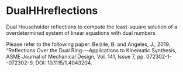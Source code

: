 # DualHHreflections
Dual Householder reflections to compute the least-square solution of a overdetermined system of linear equations with dual numbers

Please refer to the following paper:
Belzile, B. and Angeles, J., 2019, “Reflections Over the Dual Ring---Applications to Kinematic Synthesis, ASME Journal of Mechanical Design, Vol. 141, Issue 7, pp. 072302-1--072302-9, DOI: 10.1115/1.4043204.
